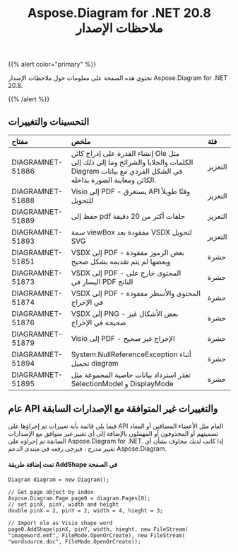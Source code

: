 ﻿---
title: Aspose.Diagram for .NET 20.8 ملاحظات الإصدار
type: docs
weight: 14
url: /ar/net/aspose-diagram-for-net-20-8-release-notes/
---
{{% alert color="primary" %}}

تحتوي هذه الصفحة على معلومات حول ملاحظات الإصدار Aspose.Diagram for .NET 20.8.

{{% /alert %}}
## **التحسينات والتغييرات**  ##

|**مفتاح**|**ملخص**|**فئة**|
|:- |:- |:- |
|DIAGRAMNET-51886|إنشاء القدرة على إدراج كائن Ole مثل الكلمات والخلايا والشرائح وما إلى ذلك إلى Diagram في الشكل الفردي مع بيانات الكائن ومعاينة الصورة بداخله.|التعزيز|
|DIAGRAMNET-51888|Visio إلى PDF - يستغرق API وقتًا طويلاً للتحويل|التعزيز|
|DIAGRAMNET-51889|حفظ إلى pdf حلقات أكثر من 20 دقيقة|التعزيز|
|DIAGRAMNET-51893|سمة viewBox مفقودة بعد VSDX لتحويل SVG|التعزيز|
|DIAGRAMNET-51851|VSDX إلى PDF - بعض الرموز مفقودة وبعضها لم يتم تقديمه بشكل صحيح|حشرة|
|DIAGRAMNET-51873|VSDX إلى PDF - المحتوى خارج على اليسار في PDF الناتج|حشرة|
|DIAGRAMNET-51874|VSDX إلى PDF - المحتوى والأسطر مفقودة في الإخراج|حشرة|
|DIAGRAMNET-51876|VSDX إلى PNG - بعض الأشكال غير صحيحة في الإخراج|حشرة|
|DIAGRAMNET-51879|Visio إلى PDF - الإخراج غير صحيح|حشرة|
|DIAGRAMNET-51894|System.NullReferenceException أثناء تحميل diagram|حشرة|
|DIAGRAMNET-51895|تعذر استرداد بيانات خاصية المجموعة مثل SelectionModel و DisplayMode|حشرة|

## **عام API والتغييرات غير المتوافقة مع الإصدارات السابقة**  ##
فيما يلي قائمة بأية تغييرات تم إجراؤها على API العام مثل الأعضاء المضافين أو المعاد تسميتهم أو المحذوفون أو المهملون بالإضافة إلى أي تغيير غير متوافق مع الإصدارات السابقة تم إجراؤه على Aspose.Diagram for .NET. إذا كانت لديك مخاوف بشأن أي تغيير مدرج ، فيرجى رفعه في منتدى الدعم Aspose.Diagram.

####  تمت إضافة طريقة AddShape في الصفحة ####
```
Diagram diagram = new Diagram();

// Get page object by index
Aspose.Diagram.Page page0 = diagram.Pages[0];
// set pinX, pinY, width and height
double pinX = 2, pinY = 2, width = 4, hieght = 3;

// Import ole as Visio shape word
page0.AddShape(pinX, pinY, width, hieght, new FileStream( "imageword.emf", FileMode.OpenOrCreate), new FileStream( "wordsource.doc", FileMode.OpenOrCreate));
```
